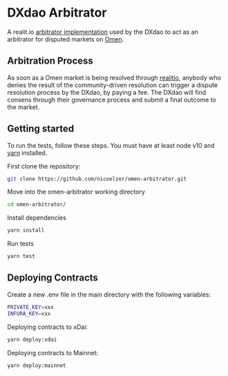 # DXdao Arbitrator #
A realit.io [arbitrator implementation](https://reality.eth.link/app/docs/html/arbitrators.html "arbitrator implementation") used by the DXdao to act as an arbitrator for disputed markets on [Omen](https://omen.eth.link "Omen").

## Arbitration Process
As soon as a Omen market is being resolved through [realitio](https://reality.eth.link/app/ "realitio"), anybody who denies the result of the community-driven resolution can trigger a dispute resolution process by the DXdao, by paying a fee. The DXdao will find consens through their governance process and submit a final outcome to the market.

## Getting started
To run the tests, follow these steps. You must have at least node v10 and [yarn](https://yarnpkg.com/) installed.

First clone the repository:

```sh
git clone https://github.com/nicoelzer/omen-arbitrator.git
```

Move into the omen-arbitrator working directory

```sh
cd omen-arbitrator/
```

Install dependencies

```sh
yarn install
```

Run tests

```sh
yarn test
```

## Deploying Contracts

Create a new .env file in the main directory with the following variables:

```sh
PRIVATE_KEY=xxx
INFURA_KEY=xxx
```

Deploying contracts to xDai:
```sh
yarn deploy:xdai
```

Deploying contracts to Mainnet:
```sh
yarn deploy:mainnet
```